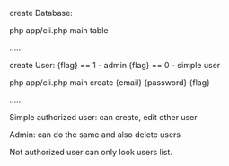 create Database: 

php app/cli.php main table

.....

create User: 
{flag} == 1 - admin
{flag} == 0 - simple user 

php app/cli.php main create {email} {password} {flag}

.....

Simple authorized user: can create, edit other user

Admin: can do the same and also delete users

Not authorized user can only look users list.
